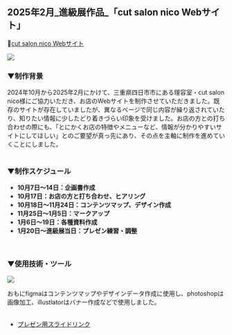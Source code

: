 ## 2025年2月_進級展作品_「cut salon nico Webサイト」

🔗[cut salon nico Webサイト](https://kanade.raindrop.jp/cutsalonnico/)

<img src="./image/image-001.png">

### ▼制作背景
2024年10月から2025年2月にかけて、三重県四日市市にある理容室・cut salon nico様にご協力いただき、お店のWebサイトを制作させていただきました。既存のサイトが存在していましたが、異なるページで同じ内容が繰り返されていたり、知りたい情報に少したどり着きづらい印象を受けました。お店の方との打ち合わせの際にも、「とにかくお店の特徴やメニューなど、情報が分かりやすいサイトにしてほしい」とのご要望が真っ先にあり、その点を主軸に制作を進めていくことにしました。
<br />
<br />

### ▼制作スケジュール

- **10月7日〜14日：企画書作成**
- **10月17日：お店の方と打ち合わせ、ヒアリング**
- **10月18日〜11月24日：コンテンツマップ、デザイン作成**
- **11月25日〜1月5日：マークアップ**
- **1月6日〜19日：各種資料作成**
- **1月20日〜進級展当日：プレゼン練習・調整**
<br />

### ▼使用技術・ツール
![](https://skillicons.dev/icons?i=html,css,scss,js,figma,ps,ai,vscode)

おもにfigmaはコンテンツマップやデザインデータ作成に使用し、photoshopは画像加工、illustlatorはバナー作成などで使用しました。
<br />
<br />


- [プレゼン用スライドリンク](https://www.canva.com/design/DAGdGROfhhI/TroupHsVM4ccIp99cjBMIg/view)

